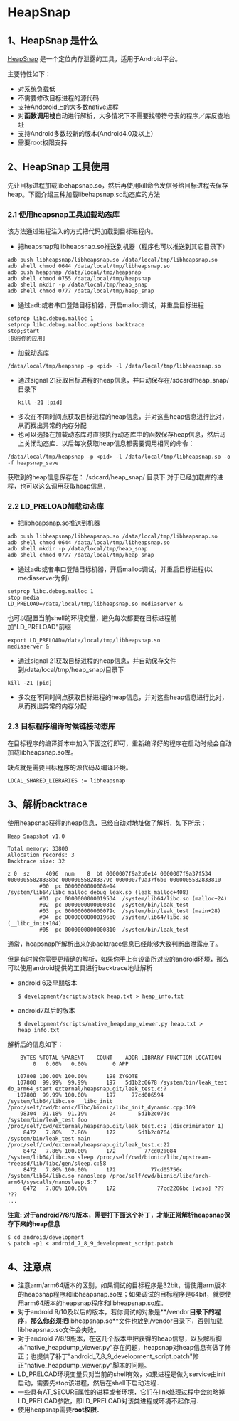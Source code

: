 # HeapSnap



## 1、HeapSnap 是什么

[HeapSnap](https://github.com/albuer/heapsnap) 是一个定位内存泄露的工具，适用于Android平台。

主要特性如下：

- 对系统负载低
- 不需要修改目标进程的源代码
- 支持Andoroid上的大多数native进程
- 对**函数调用栈**自动进行解析，大多情况下不需要找带符号表的程序／库反查地址
- 支持Android多数较新的版本(Android4.0及以上）
- 需要root权限支持



## 2、HeapSnap 工具使用

先让目标进程加载libehapsnap.so，然后再使用kill命令发信号给目标进程去保存heap。下面介绍三种加载libehapsnap.so动态库的方法

### 2.1 使用heapsnap工具加载动态库

该方法通过进程注入的方式把代码加载到目标进程内。

* 把heapsnap和libheapsnap.so推送到机器（程序也可以推送到其它目录下）
```shell
adb push libheapsnap/libheapsnap.so /data/local/tmp/libheapsnap.so
adb shell chmod 0644 /data/local/tmp/libheapsnap.so
adb push heapsnap /data/local/tmp/heapsnap
adb shell chmod 0755 /data/local/tmp/heapsnap
adb shell mkdir -p /data/local/tmp/heap_snap
adb shell chmod 0777 /data/local/tmp/heap_snap
```
* 通过adb或者串口登陆目标机器，开启malloc调试，并重启目标进程
```shell
setprop libc.debug.malloc 1
setprop libc.debug.malloc.options backtrace
stop;start
[执行你的应用]
```
* 加载动态库
```
/data/local/tmp/heapsnap -p <pid> -l /data/local/tmp/libheapsnap.so
```
* 通过signal 21获取目标进程的heap信息，并自动保存在/sdcard/heap_snap/目录下  
	```
	kill -21 [pid]
	```
* 多次在不同时间点获取目标进程的heap信息，并对这些heap信息进行比对，从而找出异常的内存分配  
* 也可以选择在加载动态库时直接执行动态库中的函数保存heap信息，然后马上关闭动态库．以后每次获取heap信息都需要调用相同的命令：  
```
/data/local/tmp/heapsnap -p <pid> -l /data/local/tmp/libheapsnap.so -o -f heapsnap_save
```
获取到的heap信息保存在： /sdcard/heap_snap/ 目录下
对于已经加载库的进程，也可以这么调用获取heap信息．

### 2.2 LD_PRELOAD加载动态库
* 把libheapsnap.so推送到机器
```shell
adb push libheapsnap/libheapsnap.so /data/local/tmp/libheapsnap.so
adb shell chmod 0644 /data/local/tmp/libheapsnap.so
adb shell mkdir -p /data/local/tmp/heap_snap
adb shell chmod 0777 /data/local/tmp/heap_snap
```

* 通过adb或者串口登陆目标机器，开启malloc调试，并重启目标进程(以mediaserver为例)
```shell
setprop libc.debug.malloc 1
stop media
LD_PRELOAD=/data/local/tmp/libheapsnap.so mediaserver &
```
也可以配置当前shell的环境变量，避免每次都要在目标进程前加"LD_PRELOAD"前缀
```
export LD_PRELOAD=/data/local/tmp/libheapsnap.so
mediaserver &
```

* 通过signal 21获取目标进程的heap信息，并自动保存文件到/data/local/tmp/heap_snap/目录下
```
kill -21 [pid]
```

* 多次在不同时间点获取目标进程的heap信息，并对这些heap信息进行比对，从而找出异常的内存分配

### 2.3 目标程序编译时候链接动态库

在目标程序的编译脚本中加入下面这行即可，重新编译好的程序在启动时候会自动加载libheapsnap.so库。

缺点就是需要目标程序的源代码及编译环境。

```
LOCAL_SHARED_LIBRARIES := libheapsnap
```



## 3、解析backtrace

使用heapsnap获得的heap信息，已经自动对地址做了解析，如下所示：

```
Heap Snapshot v1.0

Total memory: 33800
Allocation records: 3
Backtrace size: 32

z 0  sz     4096  num    8  bt 0000007f9a2b0e14 0000007f9a37f534 00000055828338bc 000000558283379c 0000007f9a37f6b0 0000005582833810
          #00  pc 0000000000008e14  /system/lib64/libc_malloc_debug_leak.so (leak_malloc+408)
          #01  pc 0000000000019534  /system/lib64/libc.so (malloc+24)
          #02  pc 00000000000008bc  /system/bin/leak_test
          #03  pc 000000000000079c  /system/bin/leak_test (main+28)
          #04  pc 00000000000196b0  /system/lib64/libc.so (__libc_init+104)
          #05  pc 0000000000000810  /system/bin/leak_test
```

通常，heapsnap所解析出来的backtrace信息已经能够大致判断出泄露点了。

但是有时候你需要更精确的解析，如果你手上有设备所对应的android环境，那么可以使用android提供的工具进行backtrace地址解析

* android 6及早期版本
	```shell
	$ development/scripts/stack heap.txt > heap_info.txt
	```
* android7以后的版本
	```shell
	$ development/scripts/native_heapdump_viewer.py heap.txt > heap_info.txt
	```
	

解析后的信息如下：

```
    BYTES %TOTAL %PARENT    COUNT    ADDR LIBRARY FUNCTION LOCATION
        0   0.00%   0.00%        0 APP   

   107808 100.00% 100.00%      198 ZYGOTE   
   107800  99.99%  99.99%      197   5d1b2c0678 /system/bin/leak_test do_arm64_start external/heapsnap.git/leak_test.c:?
   107800  99.99% 100.00%      197     77cd006594 /system/lib64/libc.so __libc_init /proc/self/cwd/bionic/libc/bionic/libc_init_dynamic.cpp:109
    98304  91.18%  91.19%       24       5d1b2c073c /system/bin/leak_test foo /proc/self/cwd/external/heapsnap.git/leak_test.c:9 (discriminator 1)
     8472   7.86%   7.86%      172       5d1b2c0764 /system/bin/leak_test main /proc/self/cwd/external/heapsnap.git/leak_test.c:22
     8472   7.86% 100.00%      172         77cd02a084 /system/lib64/libc.so sleep /proc/self/cwd/bionic/libc/upstream-freebsd/lib/libc/gen/sleep.c:58
     8472   7.86% 100.00%      172           77cd05756c /system/lib64/libc.so nanosleep /proc/self/cwd/bionic/libc/arch-arm64/syscalls/nanosleep.S:7
     8472   7.86% 100.00%      172             77cd2206bc [vdso] ??? ???
...
```

**注意: 对于android7/8/9版本，需要打下面这个补丁，才能正常解析heapsnap保存下来的heap信息**

```shell
$ cd android/development
$ patch -p1 < android_7_8_9_development_script.patch
```



## 4、注意点

* 注意arm/arm64版本的区别，如果调试的目标程序是32bit，请使用arm版本的heapsnap程序和libheapsnap.so库；如果调试的目标程序是64bit，就要使用arm64版本的heapsnap程序和libheapsnap.so库。
* 对于android 9/10及以后的版本，若你调试的对象是**/vendor**目录下的程序，那么你必须把**libheapsnap.so**文件也放到/vendor目录下，否则加载libheapsnap.so文件会失败。
* 对于android 7/8/9版本，在这几个版本中把获得的heap信息，以及解析脚本"native_heapdump_viewer.py"存在问题，heapsnap对heap信息有做了修正；也提供了补丁"android_7_8_9_development_script.patch"修正"native_heapdump_viewer.py"脚本的问题。
* LD_PRELOAD环境变量只对当前的shell有效，如果进程是做为service由init启动，需要先stop该进程，然后在shell下启动进程．
* 一些具有AT_SECURE属性的进程或者环境，它们在link处理过程中会忽略掉LD_PRELOAD参数，即LD_PRELOAD对该类进程或环境不起作用．
* 使用heapsnap需要**root权限**．

